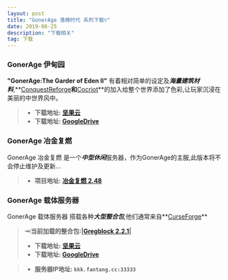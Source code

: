 ```yaml
---
layout: post
title: "GonerAge 落魄时代 系列下载▽"
date: 2019-06-25
description: "下载相关"
tag: 下载
---   
```

### **GonerAge 伊甸园**
**"GonerAge:The Garder of Eden II"** 有着相对简单的设定及***海量建筑材料***,**[ConquestReforge](https://www.curseforge.com/minecraft/mc-mods/conquest-reforged)**和**[Cocriot](https://cocricot.pics/)**的加入给整个世界添加了色彩,让玩家沉浸在美丽的中世界风中。

>* **下载地址: [坚果云](https://www.jianguoyun.com/p/DX0iEjYQqf3YBxjn8JUD)**
>* **下载地址: [GoogleDrive](https://drive.google.com/drive/folders/1Jz2OPQ4xX9AhZMDGRASkV-hf8QFwKurO?usp=sharing)**

### **GonerAge 冶金复燃**
GonerAge 冶金复燃 是一个***中型休闲***服务器，作为GonerAge的主服,此版本将不会停止维护及更新...

>* **项目地址: [冶金复燃 2.48](https://caishangqi.github.io/2019/11/RekindleOfGold/)**

### **GonerAge 载体服务器**
GonerAge 载体服务器 搭载各种***大型整合包***,他们通常来自**[CurseForge](https://www.curseforge.com/minecraft)**

> **⇥当前加载的整合包:|[Gregblock 2.2.1](https://www.curseforge.com/minecraft/modpacks/gregblock)|**
>* **下载地址: [坚果云](https://www.jianguoyun.com/p/DZJii_MQqf3YBxiZnJAD)**
>* **下载地址: [GoogleDrive](https://drive.google.com/file/d/1sJt4eYyOcocLCsF2tMbTa62w82h6XIK4/view?usp=sharing)**

>* **服务器IP地址: `kkk.fantang.cc:33333`**
